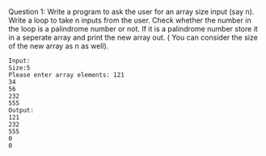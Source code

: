 Question 1: Write a program to ask the user for an array size input (say n). Write a loop to take n inputs from the user. Check whether the number in the loop is a palindrome number or not. If it is a palindrome number store it in a seperate array and print the new array out. ( You can consider the size of the new array as n as well). 
```
Input: 
Size:5 
Please enter array elements: 121
34
56
232
555
Output: 
121
232
555
0
0
```
